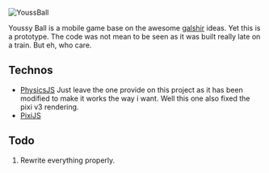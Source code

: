 ![YoussBall](https://d13yacurqjgara.cloudfront.net/users/729829/screenshots/2249241/ping-pong.gif)

Youssy Ball is a mobile game base on the awesome [galshir](https://dribbble.com/galshir) ideas. Yet this is a prototype. The code was not mean to be seen as it was built really late on a train. But eh, who care.

## Technos

* [PhysicsJS](http://wellcaffeinated.net/PhysicsJS/) Just leave the one provide on this project as it has been modified to make it works the way i want. Well this one also fixed the pixi v3 rendering.
* [PixiJS](https://github.com/pixijs/pixi.js)

## Todo

1. Rewrite everything properly.
